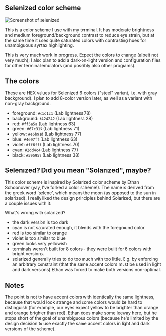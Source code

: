 Selenized color scheme
----------------------

![Screenshot of selenized](http://i.imgur.com/6KvQrbR.png)

This is a color scheme I use with my terminal.  It has moderate brightness and
medium foreground/background contrast to reduce eye strain, but at the same
time it uses quite saturated colors with contrasting hues for unambiguous 
syntax highlighting.

This is very much work in progress.  Expect the colors to change (albeit not
very much); I also plan to add a dark-on-light version and configuration files
for other terminal emulators (and possibly also other programs).



The colors
----------

These are HEX values for Selenized 6-colors ("steel" variant, i.e. with gray
background).  I plan to add 8-color version later, as well as a variant with
non-gray background.

- foreground: `#c1c1c1` (Lab lightness 78)
- background: `#424242` (Lab lightness 28)
- red: `#ff5a5a` (Lab lightness 63)
- green: `#67c315` (Lab lightness 71)
- yellow: `#e6b91d` (Lab lightness 77)
- blue: `#4e97ff` (Lab lightness 63)
- violet: `#ff6fff` (Lab lightness 70)
- cyan: `#2dd4c4` (Lab lightness 77)
- black: `#595959` (Lab lightness 38)



Selenized? Did you mean "Solarized", maybe?
-------------------------------------------

This color scheme is inspired by Solarized color scheme by Ethan Schoonover (yay,
I've forked a color scheme!).  The name is derived from the greek word 'selene',
which means the moon (as opposed to the sun in solarized).  I really liked the
design principles behind Solarized, but there are a couple issues with it.

What's wrong with solarized?
- the dark version is too dark
- cyan is not saturated enough, it blends with the foreground color
- red is too similar to orange
- violet is too similar to blue
- green looks very yellowish
- terminals weren't built for 8 colors - they were built for 6 colors with bright versions.
- solarized generally tries to do too much with too little.  E.g. by enforcing an arbitrary
constraint (that the same accent colors must be used in light and dark versions) Ethan was
forced to make both versions non-optimal.



Notes
-----

The point is not to have accent colors with identically the same lightness,
because that would look strange and some colors would be hard to distinguish
(for example, our eyes expect yellow to be brighter than orange and orange
brighter than red).  Ethan does make some leeway here, but he stops short of
the goal of unambiguous colors (because he's limited by the design decision
to use exactly the same accent colors in light and dark versions of the scheme).

